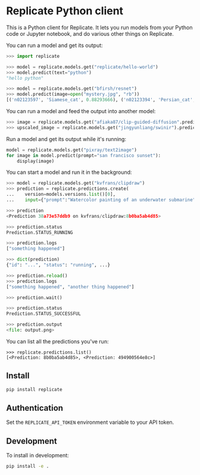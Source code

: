 # Replicate Python client

This is a Python client for Replicate. It lets you run models from your Python code or Jupyter notebook, and do various other things on Replicate.

You can run a model and get its output:

```python
>>> import replicate

>>> model = replicate.models.get("replicate/hello-world")
>>> model.predict(text="python")
"hello python"

>>> model = replicate.models.get("bfirsh/resnet")
>>> model.predict(image=open("mystery.jpg", "rb"))
[('n02123597', 'Siamese_cat', 0.88293666), ('n02123394', 'Persian_cat', 0.09810519), ('n02123045', 'tabby', 0.0057580653)]
```

You can run a model and feed the output into another model:

```python
>>> image = replicate.models.get("afiaka87/clip-guided-diffusion".predict(prompt="avocado armchair")
>>> upscaled_image = replicate.models.get("jingyunliang/swinir").predict(image=image)
```

Run a model and get its output while it's running:

```python
model = replicate.models.get("pixray/text2image")
for image in model.predict(prompt="san francisco sunset"):
    display(image)
```

You can start a model and run it in the background:

```python
>>> model = replicate.models.get("kvfrans/clipdraw")
>>> prediction = replicate.predictions.create(
...    version=models.versions.list()[0],
...    input={"prompt":"Watercolor painting of an underwater submarine"})

>>> prediction
<Prediction 38a73e57ddb9 on kvfrans/clipdraw:8b0ba5ab4d85>

>>> prediction.status
Prediction.STATUS_RUNNING

>>> prediction.logs
["something happened"]

>>> dict(prediction)
{"id": "...", "status": "running", ...}

>>> prediction.reload()
>>> prediction.logs
["something happened", "another thing happened"]

>>> prediction.wait()

>>> prediction.status
Prediction.STATUS_SUCCESSFUL

>>> prediction.output
<file: output.png>
```

You can list all the predictions you've run:

```
>>> replicate.predictions.list()
[<Prediction: 8b0ba5ab4d85>, <Prediction: 494900564e8c>]
```

## Install

```bash
pip install replicate
```

## Authentication

Set the `REPLICATE_API_TOKEN` environment variable to your API token.

## Development

To install in development:

```bash
pip install -e .
```
